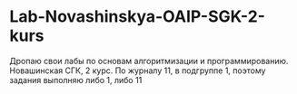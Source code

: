 # Lab-Novashinskya-OAIP-SGK-2-kurs
Дропаю свои лабы по основам алгоритмизации и программированию. Новашинская СГК, 2 курс.
По журналу 11, в подгруппе 1, поэтому задания выполняю либо 1, либо 11
